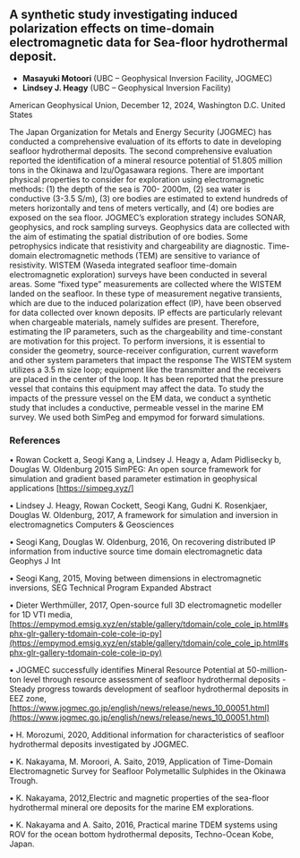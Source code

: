 ## A synthetic study investigating induced polarization effects on time-domain electromagnetic data for Sea-floor hydrothermal deposit.

- **Masayuki Motoori** (UBC – Geophysical Inversion Facility, JOGMEC)  
- **Lindsey J. Heagy** (UBC – Geophysical Inversion Facility)

American Geophysical Union, December 12, 2024, Washington D.C. United States

The Japan Organization for Metals and Energy Security (JOGMEC) has conducted a comprehensive evaluation of its efforts to date in developing seafloor hydrothermal deposits. The second comprehensive evaluation reported the identification of a mineral resource potential of 51.805 million tons in the Okinawa and Izu/Ogasawara regions. There are important physical properties to consider for exploration using electromagnetic methods: (1) the depth of the sea is 700- 2000m, (2) sea water is conductive (3-3.5 S/m), (3) ore bodies are estimated to extend hundreds of meters horizontally and tens of meters vertically, and (4) ore bodies are exposed on the sea floor. JOGMEC’s exploration strategy includes SONAR, geophysics, and rock sampling surveys. Geophysics data are collected with the aim of estimating the spatial distribution of ore bodies. Some petrophysics indicate that resistivity and chargeability are diagnostic. Time-domain electromagnetic methods (TEM) are sensitive to variance of resistivity. WISTEM (Waseda integrated seafloor time-domain electromagnetic exploration) surveys have been conducted in several areas.
 Some “fixed type” measurements are collected where the WISTEM landed on the seafloor. In these type of measurement negative transients, which are due to the induced polarization effect (IP), have been observed for data collected over known deposits. IP effects are particularly relevant when chargeable materials, namely sulfides are present. Therefore, estimating the IP parameters, such as the chargeability and time-constant are motivation for this project. To perform inversions, it is essential to consider the geometry, source-receiver configuration, current waveform and other system parameters that impact the response The WISTEM system utilizes a 3.5 m size loop; equipment like the transmitter and the receivers are placed in the center of the loop. It has been reported that the pressure vessel that contains this equipment may affect the data. To study the impacts of the pressure vessel on the EM data, we conduct a synthetic study that includes a conductive, permeable vessel in the marine EM survey. We used both SimPeg and empymod for forward simulations.

### References

• Rowan Cockett a, Seogi Kang a, Lindsey J. Heagy a, Adam Pidlisecky b, Douglas W. Oldenburg 	2015	SimPEG: An open source framework for simulation and gradient based parameter estimation in geophysical applications [https://simpeg.xyz/]

• Lindsey J. Heagy, Rowan Cockett, Seogi Kang, Gudni K. Rosenkjaer, Douglas W. Oldenburg, 2017,  A framework for simulation and inversion in electromagnetics	 Computers & Geosciences

• Seogi Kang, Douglas W. Oldenburg,	2016,	On recovering distributed IP information from inductive source time domain electromagnetic data		Geophys J Int

•	Seogi Kang, 2015, Moving between dimensions in electromagnetic inversions, SEG Technical Program Expanded Abstract

• Dieter Werthmüller, 2017, Open-source full 3D electromagnetic modeller for 1D VTI media, [https://empymod.emsig.xyz/en/stable/gallery/tdomain/cole_cole_ip.html#sphx-glr-gallery-tdomain-cole-cole-ip-py](https://empymod.emsig.xyz/en/stable/gallery/tdomain/cole_cole_ip.html#sphx-glr-gallery-tdomain-cole-cole-ip-py)

• JOGMEC successfully identifies Mineral Resource Potential at 50-million-ton level through resource assessment of seafloor hydrothermal deposits - Steady progress towards development of seafloor hydrothermal deposits in EEZ zone, [https://www.jogmec.go.jp/english/news/release/news_10_00051.html](https://www.jogmec.go.jp/english/news/release/news_10_00051.html)

• H. Morozumi, 2020, Additional information for characteristics of seafloor hydrothermal deposits investigated by JOGMEC.

• K. Nakayama, M. Moroori, A. Saito, 2019, Application of Time-Domain Electromagnetic Survey for Seafloor Polymetallic Sulphides in the Okinawa Trough.

• K. Nakayama, 2012,Electric and magnetic properties of the sea-floor hydrothermal mineral ore deposits for the marine EM explorations.

• K. Nakayama and A. Saito, 2016, Practical marine TDEM systems using ROV for the ocean bottom hydrothermal deposits, Techno-Ocean Kobe, Japan.


